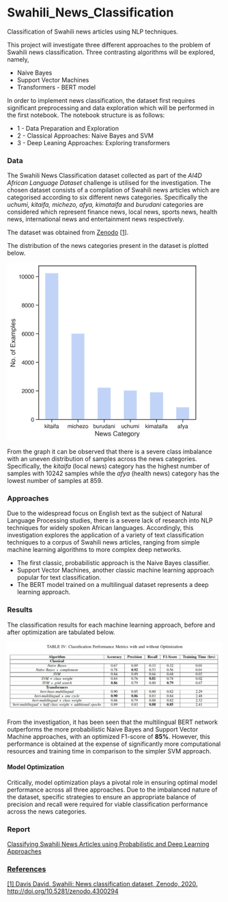 # Swahili_News_Classification

Classification of Swahili news articles using NLP techniques.

This project will investigate three different approaches to the problem of Swahili news classification. Three contrasting algorithms will be explored, namely,

- Naive Bayes
- Support Vector Machines
- Transformers - BERT model

In order to implement news classification, the dataset first requires significant preprocessing and data exploration which will be performed in the first notebook. The notebook structure is as follows:

- 1 - Data Preparation and Exploration
- 2 - Classical Approaches: Naive Bayes and SVM
- 3 - Deep Leaning Approaches: Exploring transformers


### Data

The Swahili News Classification dataset collected as part of the *AI4D African Language Dataset* challenge is utilised for the investigation. The chosen dataset consists of a compilation of Swahili news articles which are categorised according to six different news categories. Specifically the *uchumi, kitaifa, michezo, afya, kimataifa* and *burudani* categories are considered which represent finance news, local news, sports news, health news, international news and entertainment news respectively.

The dataset was obtained from [Zenodo](https://zenodo.org/record/4300294#.YMRNmDYza3I) [[1](#references)].

The distribution of the news categories present in the dataset is plotted below.


<img src="target.png" alt="target distribution." width="450"/>

From the graph it can be observed that there is a severe class imbalance with an uneven distribution of samples across the news categories. Specifically, the *kitaifa* (local news) category has the highest number of samples with 10242 samples while the *afya* (health news) category has the lowest number of samples at 859.

### Approaches

Due to the widespread focus on English text as the subject of Natural Language Processing studies, there is a severe lack of research into NLP techniques for widely spoken African languages. Accordingly, this investigation explores the application of a variety of text classification techniques to a corpus of Swahili news articles, ranging from simple machine learning algorithms to more complex deep networks.

- The first classic, probabilistic approach is the Naive Bayes classifier.
- Support Vector Machines, another classic machine learning approach popular for text classification.
- The BERT model trained on a multilingual dataset represents a deep learning approach.


### Results

The classification results for each machine learning approach, before and after optimization are tabulated below.

<img src="results.png" alt="target distribution." width="800"/>

From the investigation, it has been seen that the multilingual BERT network outperforms the more probabilistic Naive Bayes and Support Vector Machine approaches, with an optimized F1-score of **85%**. However, this performance is obtained at the expense of significantly more computational resources and training time in comparison to the simpler SVM approach.


#### Model Optimization

Critically, model optimization plays a pivotal role in ensuring optimal model performance across all three approaches.
Due to the imbalanced nature of the dataset, specific strategies to ensure an appropriate balance of precision and recall were required for viable classification performance across the news categories.


### Report
<a href="Swahili_News_Classification_Report_1603701.pdf">
Classifying Swahili News Articles using Probabilistic and Deep Learning Approaches


### References

[1] Davis David. Swahili: News classification dataset, Zenodo, 2020. http://doi.org/10.5281/zenodo.4300294
